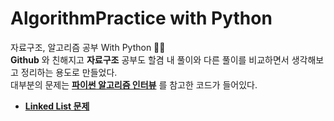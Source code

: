 # AlgorithmPractice with Python
자료구조, 알고리즘 공부 With Python :memo::memo:  
__Github__ 와 친해지고 __자료구조__ 공부도 할겸 내 풀이와 다른 풀이를 비교하면서 생각해보고 정리하는 용도로 만들었다.  
대부분의 문제는 [__파이썬 알고리즘 인터뷰__](https://github.com/onlybooks/algorithm-interview) 를 참고한 코드가 들어있다.

- [__Linked List 문제__](https://github.com/imtaesuu/AlgorithmPractice_with_Python/tree/main/Linked_List) 